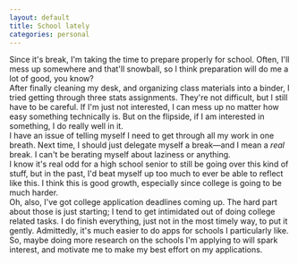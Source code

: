 ```yaml
---
layout: default
title: School lately
categories: personal
---
```

Since it's break, I'm taking the time to prepare properly for school. Often, I'll mess up somewhere and that'll snowball, so I think preparation will do me a lot of good, you know?<br>
After finally cleaning my desk, and organizing class materials into a binder, I tried getting through three stats assignments. They're not difficult, but I still have to be careful. If I'm just not interested, I can mess up no matter how easy something technically is. But on the flipside, if I am interested in something, I do really well in it.<br>
I have an issue of telling myself I need to get through all my work in one breath. Next time, I should just delegate myself a break—and I mean a <i>real</i> break. I can't be berating myself about laziness or anything.<br>
I know it's real odd for a high school senior to still be going over this kind of stuff, but in the past, I'd beat myself up too much to ever be able to reflect like this. I think this is good growth, especially since college is going to be much harder.<br>
Oh, also, I've got college application deadlines coming up. The hard part about those is just starting; I tend to get intimidated out of doing college related tasks. I do finish everything, just not in the most timely way, to put it gently. Admittedly, it's much easier to do apps for schools I particularly like. So, maybe doing more research on the schools I'm applying to will spark interest, and motivate me to make my best effort on my applications.<br>